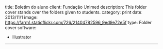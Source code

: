 title: Boletim do aluno
client: Fundação Unimed
description: This folder cover stands over the folders given to students.
category: print
date: 2013/11/1
image: https://farm1.staticflickr.com/726/21404782596_9ed9e72e5f
type: Folder cover
software:
- Illustrator
---
